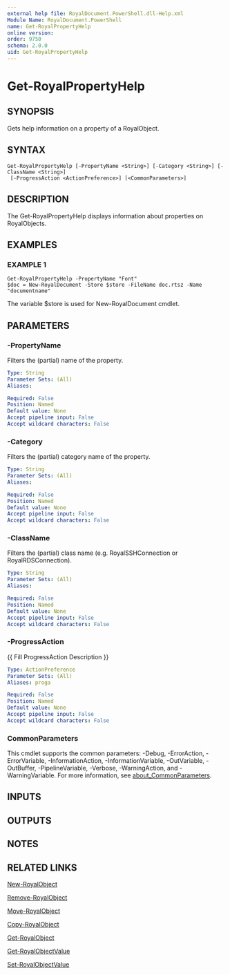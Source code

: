 ```yaml
---
external help file: RoyalDocument.PowerShell.dll-Help.xml
Module Name: RoyalDocument.PowerShell
name: Get-RoyalPropertyHelp
online version:
order: 9750
schema: 2.0.0
uid: Get-RoyalPropertyHelp
---
```


# Get-RoyalPropertyHelp

## SYNOPSIS
Gets help information on a property of a RoyalObject.

## SYNTAX

```
Get-RoyalPropertyHelp [-PropertyName <String>] [-Category <String>] [-ClassName <String>]
 [-ProgressAction <ActionPreference>] [<CommonParameters>]
```

## DESCRIPTION
The Get-RoyalPropertyHelp displays information about properties on RoyalObjects.

## EXAMPLES

### EXAMPLE 1
```
Get-RoyalPropertyHelp -PropertyName "Font"
$doc = New-RoyalDocument -Store $store -FileName doc.rtsz -Name "documentname"
```

The variable $store is used for New-RoyalDocument cmdlet.

## PARAMETERS

### -PropertyName
Filters the (partial) name of the property.

```yaml
Type: String
Parameter Sets: (All)
Aliases:

Required: False
Position: Named
Default value: None
Accept pipeline input: False
Accept wildcard characters: False
```

### -Category
Filters the (partial) category name of the property.

```yaml
Type: String
Parameter Sets: (All)
Aliases:

Required: False
Position: Named
Default value: None
Accept pipeline input: False
Accept wildcard characters: False
```

### -ClassName
Filters the (partial) class name (e.g.
RoyalSSHConnection or RoyalRDSConnection).

```yaml
Type: String
Parameter Sets: (All)
Aliases:

Required: False
Position: Named
Default value: None
Accept pipeline input: False
Accept wildcard characters: False
```

### -ProgressAction
{{ Fill ProgressAction Description }}

```yaml
Type: ActionPreference
Parameter Sets: (All)
Aliases: proga

Required: False
Position: Named
Default value: None
Accept pipeline input: False
Accept wildcard characters: False
```

### CommonParameters
This cmdlet supports the common parameters: -Debug, -ErrorAction, -ErrorVariable, -InformationAction, -InformationVariable, -OutVariable, -OutBuffer, -PipelineVariable, -Verbose, -WarningAction, and -WarningVariable. For more information, see [about_CommonParameters](http://go.microsoft.com/fwlink/?LinkID=113216).

## INPUTS

## OUTPUTS

## NOTES

## RELATED LINKS

[New-RoyalObject]()

[Remove-RoyalObject]()

[Move-RoyalObject]()

[Copy-RoyalObject]()

[Get-RoyalObject]()

[Get-RoyalObjectValue]()

[Set-RoyalObjectValue]()

